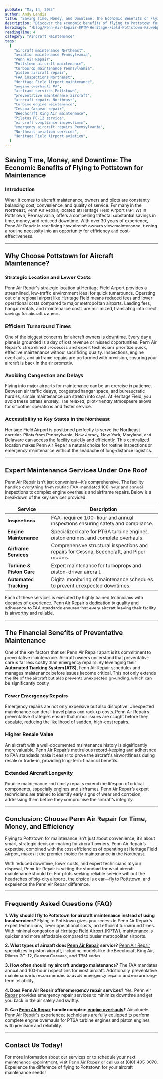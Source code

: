 ```yaml
---
pubDate: "May 14, 2025"
author: Andy Landis
title: "Saving Time, Money, and Downtime: The Economic Benefits of Flying to Pottstown for Maintenance"
description: "Discover the economic benefits of flying to Pottstown for aircraft maintenance. Learn how Penn Air Repair at Heritage Field Airport saves you time, money, and reduces downtime with expert services and strategic location advantages. Find out why pilots across the Northeast trust Penn Air Repair for inspections, overhauls, and preventative maintenance."
heroImage: "/blog/Penn-Air-Repair-KPTW-Heritage-Field-Pottstown-PA.webp"
readingTime: 4
category: "Aircraft Maintenance"
tags:
  [
    "aircraft maintenance Northeast",
    "aviation maintenance Pennsylvania",
    "Penn Air Repair",
    "Pottstown aircraft maintenance",
    "turboprop maintenance Pennsylvania",
    "piston aircraft repair",
    "FAA inspections Northeast",
    "Heritage Field Airport maintenance",
    "engine overhauls PA",
    "airframe services Pottstown",
    "preventative maintenance aircraft",
    "aircraft repairs Northeast",
    "turbine engine maintenance",
    "Cessna Caravan repair",
    "Beechcraft King Air maintenance",
    "Pilatus PC-12 service",
    "aircraft compliance inspections",
    "emergency aircraft repairs Pennsylvania",
    "Northeast aviation services",
    "Heritage Field Airport aviation",
  ]
---
```


## **Saving Time, Money, and Downtime: The Economic Benefits of Flying to Pottstown for Maintenance**

### **Introduction**

When it comes to aircraft maintenance, owners and pilots are constantly balancing cost, convenience, and quality of service. For many in the Northeast, Penn Air Repair, located at Heritage Field Airport (KPTW) in Pottstown, Pennsylvania, offers a compelling trifecta: substantial savings in time, money, and reduced downtime. With over 30 years of experience, Penn Air Repair is redefining how aircraft owners view maintenance, turning a routine necessity into an opportunity for efficiency and cost-effectiveness.

---

## **Why Choose Pottstown for Aircraft Maintenance?**

### **Strategic Location and Lower Costs**

Penn Air Repair's strategic location at Heritage Field Airport provides a streamlined, low-traffic environment ideal for quick turnarounds. Operating out of a regional airport like Heritage Field means reduced fees and lower operational costs compared to major metropolitan airports. Landing fees, hangar rentals, and maintenance costs are minimized, translating into direct savings for aircraft owners.

### **Efficient Turnaround Times**

One of the biggest concerns for aircraft owners is downtime. Every day a plane is grounded is a day of lost revenue or missed opportunities. Penn Air Repair's streamlined processes and expert technicians prioritize quick, effective maintenance without sacrificing quality. Inspections, engine overhauls, and airframe repairs are performed with precision, ensuring your aircraft is back in the air promptly.

### **Avoiding Congestion and Delays**

Flying into major airports for maintenance can be an exercise in patience. Between air traffic delays, congested hangar space, and bureaucratic hurdles, simple maintenance can stretch into days. At Heritage Field, you avoid these pitfalls entirely. The relaxed, pilot-friendly atmosphere allows for smoother operations and faster service.

### **Accessibility to Key States in the Northeast**

Heritage Field Airport is positioned perfectly to serve the Northeast corridor. Pilots from Pennsylvania, New Jersey, New York, Maryland, and Delaware can access the facility quickly and efficiently. This centralized location makes Penn Air Repair a natural choice for routine inspections or emergency maintenance without the headache of long-distance logistics.

---

## **Expert Maintenance Services Under One Roof**

Penn Air Repair isn’t just convenient—it’s comprehensive. The facility handles everything from routine FAA-mandated 100-hour and annual inspections to complex engine overhauls and airframe repairs. Below is a breakdown of the key services provided:

| **Service**               | **Description**                                                                            |
| ------------------------- | ------------------------------------------------------------------------------------------ |
| **Inspections**           | FAA-required 100-hour and annual inspections ensuring safety and compliance.               |
| **Engine Maintenance**    | Specialized care for PT6A turbine engines, piston engines, and complete overhauls.         |
| **Airframe Services**     | Comprehensive structural inspections and repairs for Cessna, Beechcraft, and Piper models. |
| **Turbine & Piston Care** | Expert maintenance for turboprops and piston-driven aircraft.                              |
| **Automated Tracking**    | Digital monitoring of maintenance schedules to prevent unexpected downtimes.               |

Each of these services is executed by highly trained technicians with decades of experience. Penn Air Repair's dedication to quality and adherence to FAA standards ensures that every aircraft leaving their facility is airworthy and reliable.

---

## **The Financial Benefits of Preventative Maintenance**

One of the key factors that set Penn Air Repair apart is its commitment to preventative maintenance. Aircraft owners understand that preventative care is far less costly than emergency repairs. By leveraging their **Automated Tracking System (ATS)**, Penn Air Repair schedules and manages maintenance before issues become critical. This not only extends the life of the aircraft but also prevents unexpected grounding, which can be significantly costly.

### **Fewer Emergency Repairs**

Emergency repairs are not only expensive but also disruptive. Unexpected maintenance can derail travel plans and rack up costs. Penn Air Repair’s preventative strategies ensure that minor issues are caught before they escalate, reducing the likelihood of sudden, high-cost repairs.

### **Higher Resale Value**

An aircraft with a well-documented maintenance history is significantly more valuable. Penn Air Repair’s meticulous record-keeping and adherence to FAA standards make it easier to prove the aircraft's airworthiness during resale or trade-in, providing long-term financial benefits.

### **Extended Aircraft Longevity**

Routine maintenance and timely repairs extend the lifespan of critical components, especially engines and airframes. Penn Air Repair’s expert technicians are trained to identify early signs of wear and corrosion, addressing them before they compromise the aircraft's integrity.

---

## **Conclusion: Choose Penn Air Repair for Time, Money, and Efficiency**

Flying to Pottstown for maintenance isn’t just about convenience; it’s about smart, strategic decision-making for aircraft owners. Penn Air Repair’s expertise, combined with the cost efficiencies of operating at Heritage Field Airport, makes it the premier choice for maintenance in the Northeast.

With reduced downtime, lower costs, and expert technicians at your disposal, Penn Air Repair is setting the standard for what aircraft maintenance should be. For pilots seeking reliable service without the headaches of big-city airports, the choice is clear—fly to Pottstown, and experience the Penn Air Repair difference.

---

## **Frequently Asked Questions (FAQ)**

**1. Why should I fly to Pottstown for aircraft maintenance instead of using local services?**
Flying to Pottstown gives you access to Penn Air Repair's expert technicians, lower operational costs, and efficient turnaround times. With minimal congestion at [Heritage Field Airport (KPTW)](https://heritagefieldairport.com), maintenance is quicker and more affordable compared to busier metropolitan airports.

**2. What types of aircraft does [Penn Air Repair](https://pennairrepair.com) service?**
[Penn Air Repair](https://pennairrepair.com) specializes in piston aircraft, including models like the Beechcraft King Air, Pilatus PC-12, Cessna Caravan, and TBM series.

**3. How often should my aircraft undergo maintenance?**
The FAA mandates annual and 100-hour inspections for most aircraft. Additionally, preventative maintenance is recommended to avoid emergency repairs and ensure long-term reliability.

**4. Does [Penn Air Repair](https://pennairrepair.com) offer emergency repair services?**
Yes, [Penn Air Repair](https://pennairrepair.com) provides emergency repair services to minimize downtime and get you back in the air safely and swiftly.

**5. Can [Penn Air Repair](https://pennairrepair.com) handle complete [engine overhauls](https://pennairrepair.com/services)?**
Absolutely. [Penn Air Repair](https://pennairrepair.com)'s experienced technicians are fully equipped to perform complete engine overhauls for PT6A turbine engines and piston engines with precision and reliability.

---

## **Contact Us Today!**

For more information about our services or to schedule your next maintenance appointment, visit [Penn Air Repair](https://pennairrepair.com) or [call us at (610) 495-3070](tel:6104953070). Experience the difference of flying to Pottstown for your aircraft maintenance needs!
